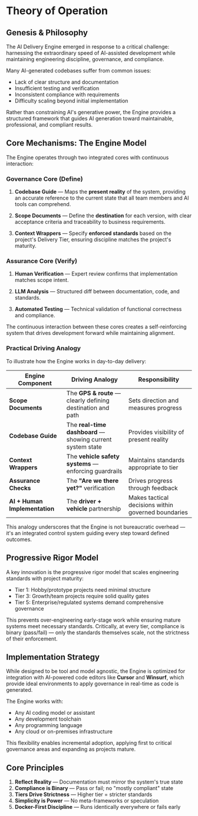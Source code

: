 # Theory of Operation

## Genesis & Philosophy

The AI Delivery Engine emerged in response to a critical challenge: harnessing the extraordinary speed of AI-assisted development while maintaining engineering discipline, governance, and compliance.

Many AI-generated codebases suffer from common issues:
- Lack of clear structure and documentation
- Insufficient testing and verification
- Inconsistent compliance with requirements
- Difficulty scaling beyond initial implementation

Rather than constraining AI's generative power, the Engine provides a structured framework that guides AI generation toward maintainable, professional, and compliant results.

## Core Mechanisms: The Engine Model

The Engine operates through two integrated cores with continuous interaction:

### Governance Core (Define)

1. **Codebase Guide** — Maps the **present reality** of the system, providing an accurate reference to the current state that all team members and AI tools can comprehend.

2. **Scope Documents** — Define the **destination** for each version, with clear acceptance criteria and traceability to business requirements.

3. **Context Wrappers** — Specify **enforced standards** based on the project's Delivery Tier, ensuring discipline matches the project's maturity.

### Assurance Core (Verify)

1. **Human Verification** — Expert review confirms that implementation matches scope intent.

2. **LLM Analysis** — Structured diff between documentation, code, and standards.

3. **Automated Testing** — Technical validation of functional correctness and compliance.

The continuous interaction between these cores creates a self-reinforcing system that drives development forward while maintaining alignment.

### Practical Driving Analogy

To illustrate how the Engine works in day-to-day delivery:

| Engine Component | Driving Analogy | Responsibility |
|-------------------|-----------------|----------------|
| **Scope Documents** | The **GPS & route** — clearly defining destination and path | Sets direction and measures progress |
| **Codebase Guide** | The **real-time dashboard** — showing current system state | Provides visibility of present reality |
| **Context Wrappers** | The **vehicle safety systems** — enforcing guardrails | Maintains standards appropriate to tier |
| **Assurance Checks** | The **"Are we there yet?"** verification | Drives progress through feedback |
| **AI + Human Implementation** | The **driver + vehicle** partnership | Makes tactical decisions within governed boundaries |

This analogy underscores that the Engine is not bureaucratic overhead — it's an integrated control system guiding every step toward defined outcomes.

## Progressive Rigor Model

A key innovation is the progressive rigor model that scales engineering standards with project maturity:

- Tier 1: Hobby/prototype projects need minimal structure
- Tier 3: Growth/team projects require solid quality gates
- Tier 5: Enterprise/regulated systems demand comprehensive governance

This prevents over-engineering early-stage work while ensuring mature systems meet necessary standards. Critically, at every tier, compliance is binary (pass/fail) — only the standards themselves scale, not the strictness of their enforcement.

## Implementation Strategy

While designed to be tool and model agnostic, the Engine is optimized for integration with AI-powered code editors like **Cursor** and **Winsurf**, which provide ideal environments to apply governance in real-time as code is generated.

The Engine works with:
- Any AI coding model or assistant
- Any development toolchain
- Any programming language
- Any cloud or on-premises infrastructure

This flexibility enables incremental adoption, applying first to critical governance areas and expanding as projects mature.

## Core Principles

1. **Reflect Reality** — Documentation must mirror the system's true state
2. **Compliance is Binary** — Pass or fail; no "mostly compliant" state
3. **Tiers Drive Strictness** — Higher tier = stricter standards
4. **Simplicity is Power** — No meta-frameworks or speculation
5. **Docker-First Discipline** — Runs identically everywhere or fails early 